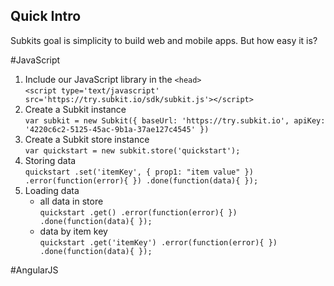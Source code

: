Quick Intro
----
Subkits goal is simplicity to build web and mobile apps. But how easy it is?  

#JavaScript
1. Include our JavaScript library in the `<head>`  
`<script type='text/javascript' src='https://try.subkit.io/sdk/subkit.js'></script>`
2. Create a Subkit instance  
`var subkit = new Subkit({
	baseUrl: 'https://try.subkit.io',
	apiKey: '4220c6c2-5125-45ac-9b1a-37ae127c4545'
})`
3. Create a Subkit store instance  
`var quickstart = new subkit.store('quickstart');`
4. Storing data  
`
quickstart
	.set('itemKey', {
		prop1: "item value"
	})
	.error(function(error){
	})
	.done(function(data){
	});
`
4. Loading data  
	* all data in store  
`
quickstart
	.get()
	.error(function(error){
	})
	.done(function(data){
	});
`
	* data by item key  
`
quickstart
	.get('itemKey')
	.error(function(error){
	})
	.done(function(data){
	});
`


#AngularJS
